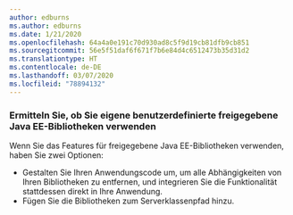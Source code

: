 ```yaml
---
author: edburns
ms.author: edburns
ms.date: 1/21/2020
ms.openlocfilehash: 64a4a0e191c70d930ad8c5f9d19cb81dfb9cb851
ms.sourcegitcommit: 56e5f51daf6f671f7b6e84d4c6512473b35d31d2
ms.translationtype: HT
ms.contentlocale: de-DE
ms.lasthandoff: 03/07/2020
ms.locfileid: "78894132"
---
```

### <a name="determine-whether-you-are-using-your-own-custom-created-shared-java-ee-libraries"></a>Ermitteln Sie, ob Sie eigene benutzerdefinierte freigegebene Java EE-Bibliotheken verwenden

Wenn Sie das Features für freigegebene Java EE-Bibliotheken verwenden, haben Sie zwei Optionen:

* Gestalten Sie Ihren Anwendungscode um, um alle Abhängigkeiten von Ihren Bibliotheken zu entfernen, und integrieren Sie die Funktionalität stattdessen direkt in Ihre Anwendung.
* Fügen Sie die Bibliotheken zum Serverklassenpfad hinzu.
